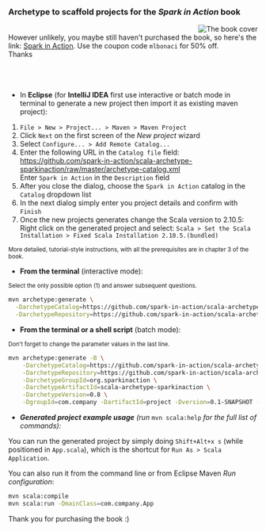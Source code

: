 ### Archetype to scaffold projects for the ___Spark in Action___ book

<img src="http://www.manning.com/bonaci/bonaci_cover150.jpg"
 alt="The book cover" title="Spark in Action cover page" align="right" />  
However unlikely, you maybe still haven't purchased the book, so here's the link: [Spark in Action](http://t.co/8dVXGkfits). Use the coupon code `mlbonaci` for 50% off.  
Thanks
<br><br><br><br>


 * In **Eclipse** (for **IntelliJ IDEA** first use interactive or batch mode in terminal to generate a new project then import it as existing maven project):  
1. `File > New > Project... > Maven > Maven Project`  
2. Click `Next` on the first screen of the _New project_ wizard  
3. Select `Configure... > Add Remote Catalog...`  
4. Enter the following URL in the `Catalog file` field: https://github.com/spark-in-action/scala-archetype-sparkinaction/raw/master/archetype-catalog.xml  
      Enter `Spark in Action` in the `Description` field  
5. After you close the dialog, choose the `Spark in Action` catalog in the `Catalog` dropdown list
6. In the next dialog simply enter you project details and confirm with `Finish`
7. Once the new projects generates change the Scala version to 2.10.5:
      Right click on the generated project and select:
      `Scala > Set the Scala Installation > Fixed Scala Installation 2.10.5.(bundled)`

 <small>
 More detailed, tutorial-style instructions, with all the prerequisites are in chapter 3 of the book.
 </small>

 * **From the terminal** (interactive mode):  
 <small>
 Select the only possible option (1) and answer subsequent questions.
 </small>

```sh
mvn archetype:generate \
  -DarchetypeCatalog=https://github.com/spark-in-action/scala-archetype-sparkinaction/raw/master/archetype-catalog.xml \
  -DarchetypeRepository=https://github.com/spark-in-action/scala-archetype-sparkinaction/raw/master
```


 * **From the terminal or a shell script** (batch mode):  
 <small>
 Don't forget to change the parameter values in the last line.
 </small>

```sh
mvn archetype:generate -B \
    -DarchetypeCatalog=https://github.com/spark-in-action/scala-archetype-sparkinaction/raw/master/archetype-catalog.xml \
    -DarchetypeRepository=https://github.com/spark-in-action/scala-archetype-sparkinaction/raw/master \
    -DarchetypeGroupId=org.sparkinaction \
    -DarchetypeArtifactId=scala-archetype-sparkinaction \
    -DarchetypeVersion=0.8 \
    -DgroupId=com.company -DartifactId=project -Dversion=0.1-SNAPSHOT -Dpackage=com.company
```


 * ***Generated project example usage*** *(run* `mvn scala:help` *for the full list of commands):*

You can run the generated project by simply doing `Shift+Alt+x s` (while positioned in `App.scala`), which is the shortcut for `Run As > Scala Application`.

You can also run it from the command line or from Eclipse Maven _Run configuration_:

```sh
mvn scala:compile
mvn scala:run -DmainClass=com.company.App
```

Thank you for purchasing the book :)
